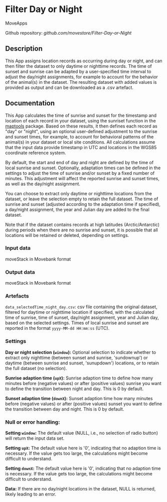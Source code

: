 # Filter Day or Night

MoveApps

Github repository: *github.com/movestore/Filter-Day-or-Night*

## Description
This App assigns location records as occurring during day or night, and can then filter the dataset to only daytime or nighttime records. The time of sunset and sunrise can be adapted by a user-specified time interval to adjust the day/night assignments, for example to account for the behavior of the animal(s) in the dataset. The resulting dataset with added values is provided as output and can be downloaded as a .csv artefact. 

## Documentation
This App calculates the time of sunrise and sunset for the timestamp and location of each record in your dataset, using the sunriset function in the [maptools](https://cran.r-project.org/web/packages/maptools/index.html) package. Based on these results, it then defines each record as "day" or "night", using an optional user-defined adjustment to the sunrise and sunset times, for example, to account for behavioral patterns of the animal(s) in your dataset or local site conditions. All calculations assume that the input data provide timestamp in UTC and locations in the WGS85 coordinate reference system.

By default, the start and end of day and night are defined by the time of local sunrise and sunset. Optionally, adaptation times can be defined in the settings to adjust the time of sunrise and/or sunset by a fixed number of minutes. This adjustment will affect the reported sunrise and sunset times, as well as the day/night assignment.

You can choose to extract only daytime or nighttime locations from the dataset, or leave the selection empty to retain the full dataset. The time of sunrise and sunset (adjusted according to the adaptation time if specified), a day/night assignment, the year and Julian day are added to the final dataset. 

Note that if the dataset contains records at high latitudes (Arctic/Antarctic) during periods when there are no sunrise and sunset, it is possible that all locations will be retained or deleted, depending on settings.

### Input data
moveStack in Movebank format

### Output data
moveStack in Movebank format

### Artefacts
`data_selectedTime_night_day.csv`: csv file containing the original dataset, filtered for daytime or nighttime location if specified, with the calculated time of sunrise, time of sunset, day/night assignment, year and Julian day, based on the selected settings. Times of local sunrise and sunset are reported in the format `yyyy-MM-dd HH:mm:ss` (UTC).

### Settings
**Day or night selection (`window`):** Optional selection to indicate whether to extract only nighttime (between sunset and sunrise, 'sundownup') or daytime (between sunrise and sunset, 'sunupdown') locations, or to retain the full dataset (no selection).

**Sunrise adaption time (`upX`):** Sunrise adaption time to define how many minutes before (negative values) or after (positive values) sunrise you want to define the transition between night and day. This is 0 by default.

**Sunset adaption time (`downX`):** Sunset adaption time how many minutes before (negative values) or after (positive values) sunset you want to define the transition between day and night. This is 0 by default.

### Null or error handling:
**Setting `window`:** The default value (NULL, i.e., no selection of radio button) will return the input data set.

**Setting `upX`:** The default value here is '0', indicating that no adaption time is necessary. If the value gets too large, the calculations might become difficult to understand.

**Setting `downX`:** The default value here is '0', indicating that no adaption time is necessary. If the value gets too large, the calculations might become difficult to understand.

**Data:** If there are no day/night locations in the dataset, NULL is returned, likely leading to an error.
